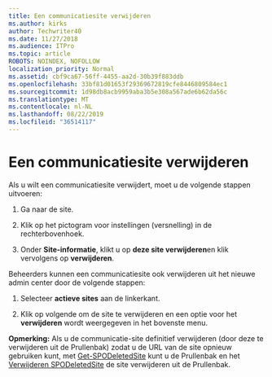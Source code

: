 ```yaml
---
title: Een communicatiesite verwijderen
ms.author: kirks
author: Techwriter40
ms.date: 11/27/2018
ms.audience: ITPro
ms.topic: article
ROBOTS: NOINDEX, NOFOLLOW
localization_priority: Normal
ms.assetid: cbf9ca67-56ff-4455-aa2d-30b39f883ddb
ms.openlocfilehash: 33bf81d01653f29369672819cfe8446809584ec1
ms.sourcegitcommit: 1d98db8acb9959aba3b5e308a567ade6b62da56c
ms.translationtype: MT
ms.contentlocale: nl-NL
ms.lasthandoff: 08/22/2019
ms.locfileid: "36514117"
---
```

# <a name="delete-a-communication-site"></a>Een communicatiesite verwijderen

Als u wilt een communicatiesite verwijdert, moet u de volgende stappen uitvoeren: 
  
1. Ga naar de site. 
  
2. Klik op het pictogram voor instellingen (versnelling) in de rechterbovenhoek. 
  
3. Onder **Site-informatie**, klikt u op **deze site verwijderen**en klik vervolgens op **verwijderen**. 
  
Beheerders kunnen een communicatiesite ook verwijderen uit het nieuwe admin center door de volgende stappen: 
  
1. Selecteer **actieve sites** aan de linkerkant. 
  
2. Klik op volgende om de site te verwijderen en een optie voor het **verwijderen** wordt weergegeven in het bovenste menu. 
  
 **Opmerking:** Als u de communicatie-site definitief verwijderen (door deze te verwijderen uit de Prullenbak) zodat u de URL van de site opnieuw gebruiken kunt, met [Get-SPODeletedSite](https://aka.ms/Get-SPODeletedSite) kunt u de Prullenbak en het [Verwijderen SPODeletedSite](https://aka.ms/Remove-SPODeletedSite) de site verwijderen uit de Prullenbak. 
  

